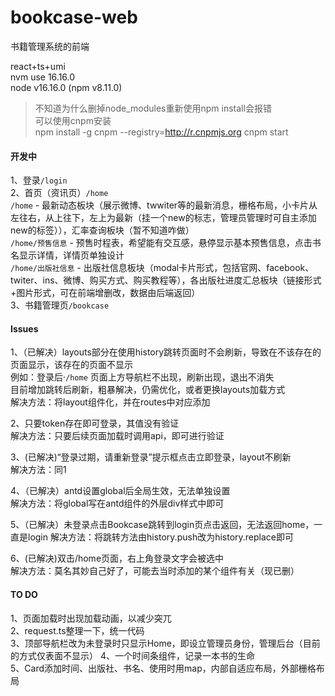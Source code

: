 <!--
 * @Author: Dihan Li lidihan@hyperchain.cn
 * @Date: 2022-08-26 10:20:27
 * @LastEditors: Dihan Li lidihan@hyperchain.cn
 * @LastEditTime: 2022-11-03 17:12:39
 * @FilePath: /bookcase-web/README.md
 * @Description: 这是默认设置,请设置`customMade`, 打开koroFileHeader查看配置 进行设置: https://github.com/OBKoro1/koro1FileHeader/wiki/%E9%85%8D%E7%BD%AE
-->
# bookcase-web
书籍管理系统的前端   

react+ts+umi   
nvm use 16.16.0   
node v16.16.0 (npm v8.11.0)   
>不知道为什么删掉node_modules重新使用npm install会报错   
>可以使用cnpm安装   
>npm install -g cnpm --registry=http://r.cnpmjs.org
>cnpm start   

#### 开发中  
1、登录`/login`      
2、首页（资讯页）`/home`   
`/home` - 最新动态板块（展示微博、twwiter等的最新消息，栅格布局，小卡片从左往右，从上往下，左上为最新（挂一个new的标志，管理员管理时可自主添加new的标签）），汇率查询板块（暂不知道咋做）   
`/home/预售信息` - 预售时程表，希望能有交互感，悬停显示基本预售信息，点击书名显示详情，详情页单独设计   
`/home/出版社信息` - 出版社信息板块（modal卡片形式，包括官网、facebook、twiter、ins、微博、购买方式、购买教程等），各出版社进度汇总板块（链接形式+图片形式，可在前端增删改，数据由后端返回）   
3、书籍管理页`/bookcase`   
#### Issues
1、（已解决）layouts部分在使用history跳转页面时不会刷新，导致在不该存在的页面显示，该存在的页面不显示   
例如：登录后·`/home`  页面上方导航栏不出现，刷新出现，退出不消失   
目前增加跳转后刷新，粗暴解决，仍需优化，或者更换layouts加载方式   
解决方法：将layout组件化，并在routes中对应添加   

2、只要token存在即可登录，其值没有验证   
解决方法：只要后续页面加载时调用api，即可进行验证   

3、(已解决)“登录过期，请重新登录”提示框点击立即登录，layout不刷新   
解决方法：同1   

4、（已解决）antd设置global后全局生效，无法单独设置   
解决方法：将global写在antd组件的外层div样式中即可   

5、（已解决）未登录点击Bookcase跳转到login页点击返回，无法返回home，一直是login
解决方法：将跳转方法由history.push改为history.replace即可

6、(已解决)双击/home页面，右上角登录文字会被选中   
解决方法：莫名其妙自己好了，可能去当时添加的某个组件有关（现已删）

#### TO DO
1、页面加载时出现加载动画，以减少突兀   
2、request.ts整理一下，统一代码     
3、顶部导航栏改为未登录时只显示Home，即设立管理员身份，管理后台（目前的方式仅表面不显示）
4、一个时间条组件，记录一本书的生命   
5、Card添加时间、出版社、书名、使用时用map，内部自适应布局，外部栅格布局
